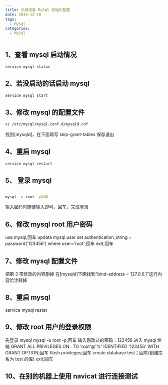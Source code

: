 ```yaml
---
title: 长城设备 MySql 初始化配置
date: 2019-12-18
tags:
  - MySql
categories:
  - MySql
---
```


## 1、查看 mysql 启动情况

```bash
service mysql status

```

## 2、若没启动的话启动 mysql

```bash
service mysql start

```

## 3、修改 mysql 的配置文件

```bash
vi /etc/mysql/mysql.conf.d/mysqld.cnf

```

找到[mysqld]，在下面填写 skip-grant-tables
保存退出

## 4、重启 mysql

```bash
service mysql restart

```

## 5、 登录 mysql

```bash

mysql -u root -p回车
```

输入密码时随便输入即可，回车。完成登录

## 6、修改 mysql root 用户密码

use mysql;回车
updata mysql.user set authentication_string = password('123456') where user='root';回车
exit;回车

## 7、修改 mysql 配置文件

把第 3 项修改的内容删掉
在[mysqld]下面找到“bind-address = 127.0.0.1”这行内容给注释掉

## 8、重启 mysql

service mysql restat

## 9、修改 root 用户的登录权限

先登录 mysql
mysql -u root -p;回车
输入刚改过的密码：123456
进入 mysql 终端
GRANT ALL PRIVILEGES ON _._ TO 'root'@'%' IDENTIFIED '123456' WITH GRANT OPTION;回车
flush privileges;回车
create database test；回车(创建库名为 test 的库)
exit;回车

## 10、在别的机器上使用 navicat 进行连接测试
